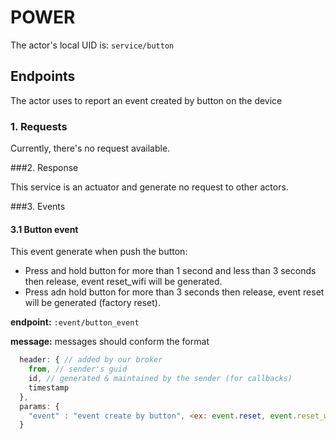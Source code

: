 POWER
======


The actor's local UID is: `service/button`

## Endpoints
The actor uses to report an event created by button on the device

### 1. Requests

Currently, there's no request available.

###2. Response

This service is an actuator and generate no request to other actors.

###3. Events

#### 3.1 Button event

This event generate when push the button:
- Press and hold button for more than 1 second and less than 3 seconds then release, event reset_wifi will be generated.
- Press adn hold button for more than 3 seconds then release, event reset will be generated (factory reset).

**endpoint:** `:event/button_event`

**message:** messages should conform the format
```js
  header: { // added by our broker
    from, // sender's guid
    id, // generated & maintained by the sender (for callbacks)
    timestamp
  },
  params: {
    "event" : "event create by button", <ex: event.reset, event.reset_wifi>
  }  
```
